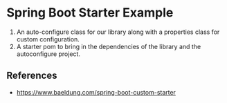 # Spring Boot Starter Example

1. An auto-configure class for our library along with a properties class for custom configuration.
2. A starter pom to bring in the dependencies of the library and the autoconfigure project.



## References
- https://www.baeldung.com/spring-boot-custom-starter 
